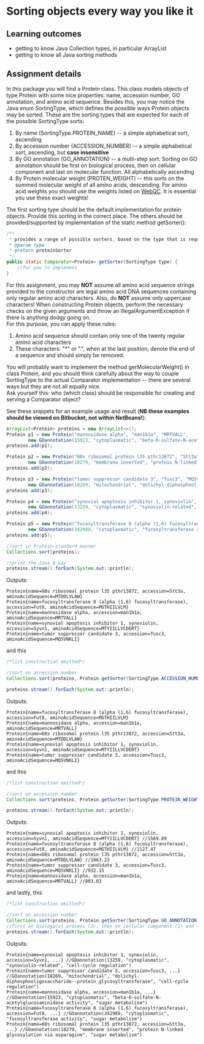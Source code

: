 # Sorting objects every way you like it #

## Learning outcomes ##
* getting to know Java Collection types, in particular ArrayList
* getting to know all Java sorting methods


## Assignment details ##
In this package you will find a Protein class. 
This class models objects of type Protein with some nice properties: name, accession number, GO annotation, and amino acid sequence.
Besides this, you may notice the Java enum SortingType, which defines the possible ways Protein objects may be sorted.
These are the sorting types that are expected for each of the possible SortingType sorts:

1. By name (SortingType.PROTEIN_NAME) -- a simple alphabetical sort, ascending
2. By accession number (ACCESSION_NUMBER) -- a simple alphabetical sort, ascending, but **case insensitive**
3. By GO annotation (GO_ANNOTATION) -- a multi-step sort. 
Sorting on GO annotation should be first on biological process, then on cellular component and last on molecular function. 
All alphabetically ascending
4. By Protein molecular weight (PROTEN_WEIGHT) -- this sorts on the summed molecular weight of all amino acids, descending.
For amino acid weights you should use the weights listed on [WebQC](http://www.webqc.org/aminoacids.php). It is essential you use these exact weights!

The first sorting type should be the default implementation for protein objects. 
Provide this sorting in the correct place.
The others should be provided/supported by implementation of the static method getSorter():

```Java
/**
 * provides a range of possible sorters, based on the type that is requested.
 * @param type
 * @return proteinSorter
 */
public static Comparator<Protein> getSorter(SortingType type) {
    //for you to implement
}
```  
For this assignment, you may **NOT** assume all amino acid sequence strings provided to the constructor are legal
amino acid DNA sequences containing only regular amino acid characters. Also, do **NOT** assume only uppercase characters!
When constructing Protein objects, perform the necessary checks on the given arguments and throw 
an IllegalArgumentException if there is anything dodgy going on.  
For this purpose, you can apply these rules:  

1. Amino acid sequence should contain only one of the twenty regular amino acid characters
2. These characters: "*" or ".", when at the last position, denote the end of a sequence and should simply be removed.

You will probably want to implement the method gerMolecularWeight() in class Protein,
and you should think carefully about the way to couple SortingType to the actual Comparator implementation 
-- there are several ways but they are not all equally nice.  
Ask yourself this: who (which class) should be responsible for creating and serving a Comparator object?

See these snippets for an example usage and result
(**NB these examples should be viewed on Bitbucket, not within NetBeans!**):

```Java
ArrayList<Protein> proteins = new ArrayList<>();
Protein p1 = new Protein("mannosidase alpha", "man1b1a", "MRTVALL", 
        new GOannotation(15923, "cytoplasmatic", "beta-6-sulfate-N-acetylglucosaminidase activity", "sugar metabolism"));
proteins.add(p1);

Protein p2 = new Protein("60s ribosomal protein l35 pthr13872", "Stt3a", "MTDDLVLAW", 
        new GOannotation(18279, "membrane inserted", "protein N-linked glycosylation via asparagine", "sugar metabolism"));
proteins.add(p2);

Protein p3 = new Protein("tumor suppressor candidate 3", "Tusc3", "MQSVNKLI", 
        new GOannotation(18269, "mitochondrial", "dolichyl-diphosphooligosaccharide--protein glycosyltransferase", "cell-cycle regulation"));
proteins.add(p3);

Protein p4 = new Protein("synovial apoptosis inhibitor 1, synoviolin", "Syvn1", "MTYIILLVCDERT", 
        new GOannotation(13259, "cytoplasmatic", "synoviolin-related", "cell-cycle regulation"));
proteins.add(p4);

Protein p5 = new Protein("fucosyltransferase 8 (alpha (1,6) fucosyltransferase)", "Fut8", "MGTHIILVLM", 
        new GOannotation(342989, "cytoplasmatic", "fucosyltransferase activity", "sugar metabolism"));
proteins.add(p5);

//sort in Protein-standard manner
Collections.sort(proteins);

//print the Java 8 way
proteins.stream().forEach(System.out::println);
```
Outputs:

```
Protein{name=60s ribosomal protein l35 pthr13872, accession=Stt3a, aminoAcidSequence=MTDDLVLAW}
Protein{name=fucosyltransferase 8 (alpha (1,6) fucosyltransferase), accession=Fut8, aminoAcidSequence=MGTHIILVLM}
Protein{name=mannosidase alpha, accession=man1b1a, aminoAcidSequence=MRTVALL}
Protein{name=synovial apoptosis inhibitor 1, synoviolin, accession=Syvn1, aminoAcidSequence=MTYIILLVCDERT}
Protein{name=tumor suppressor candidate 3, accession=Tusc3, aminoAcidSequence=MQSVNKLI}
```

and this

```Java
/*list construction omitted*/

//sort on accession number
Collections.sort(proteins, Protein.getSorter(SortingType.ACCESSION_NUMBER));

proteins.stream().forEach(System.out::println);
```
Outputs:

```
Protein{name=fucosyltransferase 8 (alpha (1,6) fucosyltransferase), accession=Fut8, aminoAcidSequence=MGTHIILVLM}
Protein{name=mannosidase alpha, accession=man1b1a, aminoAcidSequence=MRTVALL}
Protein{name=60s ribosomal protein l35 pthr13872, accession=Stt3a, aminoAcidSequence=MTDDLVLAW}
Protein{name=synovial apoptosis inhibitor 1, synoviolin, accession=Syvn1, aminoAcidSequence=MTYIILLVCDERT}
Protein{name=tumor suppressor candidate 3, accession=Tusc3, aminoAcidSequence=MQSVNKLI}
```

and this

```Java
/*list construction omitted*/

//sort on accession number
Collections.sort(proteins, Protein.getSorter(SortingType.PROTEIN_WEIGHT));

proteins.stream().forEach(System.out::println);
```
Outputs:

```
Protein{name=synovial apoptosis inhibitor 1, synoviolin, accession=Syvn1, aminoAcidSequence=MTYIILLVCDERT} //1569.89 
Protein{name=fucosyltransferase 8 (alpha (1,6) fucosyltransferase), accession=Fut8, aminoAcidSequence=MGTHIILVLM} //1127.47
Protein{name=60s ribosomal protein l35 pthr13872, accession=Stt3a, aminoAcidSequence=MTDDLVLAW} //1063.23 
Protein{name=tumor suppressor candidate 3, accession=Tusc3, aminoAcidSequence=MQSVNKLI} //932.15
Protein{name=mannosidase alpha, accession=man1b1a, aminoAcidSequence=MRTVALL} //803.03
```

and lastly, this

```Java
/*list construction omitted*/

//sort on accession number
Collections.sort(proteins, Protein.getSorter(SortingType.GO_ANNOTATION));
//first on biological process (3), then on cellular component (1) and last on molecular function (2)
proteins.stream().forEach(System.out::println);
```
Outputs:

```
Protein{name=synovial apoptosis inhibitor 1, synoviolin, accession=Syvn1, ...} //GOannotation(13259, "cytoplasmatic", "synoviolin-related", "cell-cycle regulation")
Protein{name=tumor suppressor candidate 3, accession=Tusc3, ...} //GOannotation(18269, "mitochondrial", "dolichyl-diphosphooligosaccharide--protein glycosyltransferase", "cell-cycle regulation")
Protein{name=mannosidase alpha, accession=man1b1a, ...} //GOannotation(15923, "cytoplasmatic", "beta-6-sulfate-N-acetylglucosaminidase activity", "sugar metabolism")
Protein{name=fucosyltransferase 8 (alpha (1,6) fucosyltransferase), accession=Fut8, ...} //GOannotation(342989, "cytoplasmatic", "fucosyltransferase activity", "sugar metabolism")
Protein{name=60s ribosomal protein l35 pthr13872, accession=Stt3a, ...} //GOannotation(18279, "membrane inserted", "protein N-linked glycosylation via asparagine", "sugar metabolism")
```
